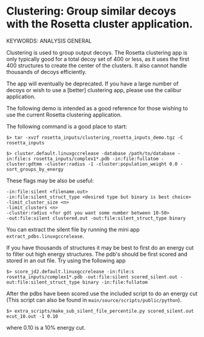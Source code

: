Clustering: Group similar decoys with the Rosetta cluster application.
======================================================================

KEYWORDS: ANALYSIS GENERAL

Clustering is used to group output decoys.  The Rosetta clustering app is only typically good for a total decoy set of 400 or less, as it uses the first 400 structures to create the center of the clusters.   It also cannot handle thousands of decoys efficiently.

The app will eventually be deprecated.  If you have a large number of decoys or wish to use a [better] clustering app, please use the calibur application.

The following demo is intended as a good reference for those wishing to use the current Rosetta clustering application.

The following command is a good place to start:
	
    $> tar -xvzf rosetta_inputs/clustering_rosetta_inputs_demo.tgz -C rosetta_inputs

    $> cluster.default.linuxgccrelease -database /path/to/database -in:file:s rosetta_inputs/complex1*.pdb -in:file:fullatom -cluster:gdtmm -cluster:radius -1 -cluster:population_weight 0.0 -sort_groups_by_energy 

These flags may be also be useful:

    -in:file:silent <filename.out>
    -in:file:silent_struct_type <desired type but binary is best choice>
    -limit_cluster_size <n>
    -limit_clusters <n>
    -cluster:radius <for gdt you want some number between 10-50>
    -out:file:silent clustered.out -out:file:silent_struct_type binary

You can extract the silent file by running the mini app `extract_pdbs.linuxgccrelease`.

If you have thousands of structures it may be best to first do an energy cut to filter out high energy structures.
The pdb's should be first scored and stored in an out file.
Try using the following app

    $> score_jd2.default.linuxgccrelease -in:file:s rosetta_inputs/complex1*.pdb -out:file:silent scored_silent.out -out:file:silent_struct_type binary -in:file:fullatom

After the pdbs have been scored use the included script to do an energy cut (This script can also be found in ```main/source/scripts/public/python```).

    $> extra_scripts/make_sub_silent_file_percentile.py scored_silent.out ecut_10.out -1 0.10

where 0.10 is a 10% energy cut.

 
